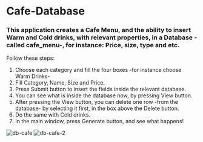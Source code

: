 # Cafe-Database
### This application creates a Cafe Menu, and the ability to insert Warm and Cold drinks, with relevant properties, in a Database -called cafe_menu-, for instance: Price, size, type and etc.


Follow these steps:
1. Choose each category and fill the four boxes -for instance choose Warm Drinks-
2. Fill Category, Name, Size and Price.
3. Press Submit button to insert the fields inside the relevant database.
4. You can see what is inside the database now, by pressing View button.
5. After pressing the View button, you can delete one row -from the database- by selecting it first, in the box above the Delete button.
6. Do the same with Cold drinks.
7. In the main window, press Generate button, and see what happens!

![db-cafe](https://github.com/ParnianSrb/Cafe-Database/assets/82469872/d8e34ffd-258b-41fa-b82b-cd49825d7f9a)
![db-cafe-2](https://github.com/ParnianSrb/Cafe-Database/assets/82469872/1c1ed14e-6efe-4774-9cd1-4a2487fc4496)
